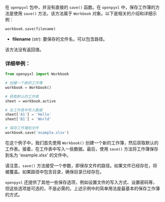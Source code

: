 在 `openpyxl` 包中，并没有直接的 `save()` 函数。在 `openpyxl` 中，保存工作簿的方法是使用 `save()` 方法，该方法属于 `Workbook` 对象。以下是相关的介绍和详细示例：

```python
workbook.save(filename)
```


- **filename** (str): 要保存的文件名，可以包含路径。

该方法没有返回值。

### 详细举例：

```python
from openpyxl import Workbook

# 创建一个新的工作簿
workbook = Workbook()

# 获取默认的工作表
sheet = workbook.active

# 在工作表中写入数据
sheet['A1'] = 'Hello'
sheet['B1'] = 'World'

# 保存工作簿到文件
workbook.save('example.xlsx')
```

在这个例子中，我们首先使用 `Workbook()` 创建一个新的工作簿，然后获取默认的工作表。接着，在工作表中写入一些数据。最后，使用 `save()` 方法将工作簿保存到名为 'example.xlsx' 的文件中。

请注意，`save()` 方法接受一个参数，即保存文件的路径。如果文件已经存在，将被覆盖。如果路径中包含目录，确保目录已经存在。

`openpyxl` 还提供了其他一些保存选项，例如设置文件的写入方式、设置密码等，但这些选项是可选的，不是必需的。上述示例中的简单用法是最基本的保存工作簿的方式。